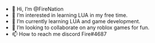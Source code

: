 - 👋 Hi, I’m @FireNation
- 👀 I’m interested in learning LUA in my free time.
- 🌱 I’m currently learning LUA and game development.
- 💞️ I’m looking to collaborate on any roblox games for fun.
- 📫 How to reach me discord Fire#4687

<!---
FireNation/FireNation is a ✨ special ✨ repository because its `README.md` (this file) appears on your GitHub profile.
You can click the Preview link to take a look at your changes.
--->
